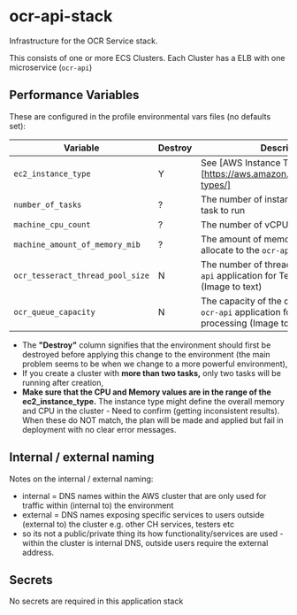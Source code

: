 # ocr-api-stack

Infrastructure for the OCR Service stack.

This consists of one or more ECS Clusters. Each Cluster has a ELB with one microservice (`ocr-api`)

## Performance Variables

These are configured in the profile environmental vars files (no defaults set):

|     Variable                     | Destroy | Description                                                                       |
|---                               |--- |---                                                                                |
| `ec2_instance_type`              | Y | See [AWS Instance Types)[https://aws.amazon.com/ec2/instance-types/]              |
| `number_of_tasks`                | ? | The number of instances of the `ocr-api` task to run                                |
| `machine_cpu_count`              | ? | The number of vCPUs the `ocr-api` uses.                                             |
| `machine_amount_of_memory_mib`   | ? | The amount of memory in MiB to allocate to the `ocr-api`.                                  |
| `ocr_tesseract_thread_pool_size` | N | The number of threads used in the `ocr-api` application for Tesseract processing (Image to text) |
| `ocr_queue_capacity`             | N | The capacity of the queue used in the `ocr-api` application for Tesseract processing (Image to text) |


- The **"Destroy"** column signifies that the environment should first be destroyed before applying this change to the environment (the main problem seems to be when we change to a more powerful environment),
- If you create a cluster with **more than two tasks,** only two tasks will be running after creation,
- **Make sure that the CPU and Memory values are in the range of the ec2_instance_type.**  The instance type might define the overall memory and CPU in the cluster - Need to confirm (getting inconsistent results). When these do NOT match, the plan will be made and applied but fail in deployment with no clear error messages.

## Internal / external naming

Notes on the internal / external naming:

- internal = DNS names within the AWS cluster that are only used for traffic within (internal to) the environment
- external = DNS names exposing specific services to users outside (external to) the cluster e.g. other CH services, testers etc
- so its not a public/private thing its how functionality/services are used - within the cluster is internal DNS, outside users require the external address.

## Secrets

No secrets are required in this application stack
